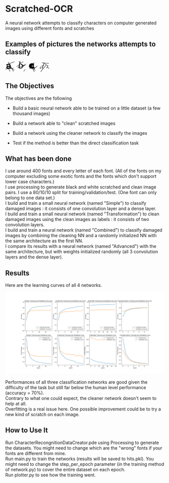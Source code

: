 # Scratched-OCR
A neural network attempts to classify characters on computer generated images using different fonts and scratches

## Examples of pictures the networks attempts to classify

![](images/a.png) 
![](images/b.png) 
![](images/c.png) 
![](images/d.png) 

## The Objectives

The objectives are the following

- Build a basic neural network able to be trained on a little dataset (a few thousand images)

- Build a network able to "clean" scratched images

- Build a network using the cleaner network to classify the images

- Test if the method is better than the direct classification task

## What has been done

I use around 400 fonts and every letter of each font. (All of the fonts on my computer excluding some exotic fonts and the fonts which don't support lower case characters.)\
I use processing to generate black and white scratched and clean image pairs. I use a 80/10/10 split for training/validation/test. (One font can only belong to one data set.)\
I build and train a small neural network (named "Simple") to classify damaged images : it consists of one convolution layer and a dense layer.\
I build and train a small neural network (named "Transformation") to clean damaged images using the clean images as labels : it consists of two convolution layers.\
I build and train a neural network (named "Combined") to classify damaged images by combining the cleaning NN and a randomly initialized NN with the same architecture as the first NN.\
I compare its results with a neural network (named "Advanced") with the same architecture, but with weights initialized randomly (all 3 convolution layers and the dense layer).

## Results

Here are the learning curves of all 4 networks.

![](images/results.png) 

Performances of all three classification networks are good given the difficulty of the task but still far below the human level performance (accuracy = 70%).\
Contrary to what one could expect, the cleaner network doesn't seem to help at all.\
Overfitting is a real issue here. One possible improvement could be to try a new kind of scratch on each image.

## How to Use It

Run CharacterRecongnitionDataCreator.pde using Processing to generate the datasets. You might need to change which are the "wrong" fonts if your fonts are different from mine.\
Run main.py to train the networks (results will be saved to hits.pkl). You might need to change the step_per_epoch parameter (in the training method of network.py) to cover the entire dataset on each epoch.\
Run plotter.py to see how the training went.
